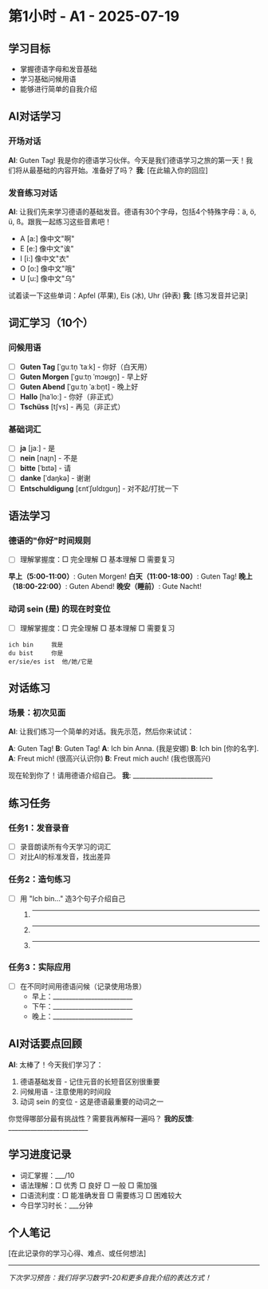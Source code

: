 # 第1小时 - A1 - 2025-07-19

## 学习目标
- 掌握德语字母和发音基础
- 学习基础问候用语
- 能够进行简单的自我介绍

## AI对话学习

### 开场对话
**AI**: Guten Tag! 我是你的德语学习伙伴。今天是我们德语学习之旅的第一天！我们将从最基础的内容开始。准备好了吗？
**我**: [在此输入你的回应]

### 发音练习对话
**AI**: 让我们先来学习德语的基础发音。德语有30个字母，包括4个特殊字母：ä, ö, ü, ß。跟我一起练习这些音素吧！
- A [a:] 像中文"啊"
- E [e:] 像中文"诶"
- I [i:] 像中文"衣"
- O [o:] 像中文"哦"
- U [u:] 像中文"乌"

试着读一下这些单词：Apfel (苹果), Eis (冰), Uhr (钟表)
**我**: [练习发音并记录]

## 词汇学习（10个）

### 问候用语
- [ ] **Guten Tag** [ˈɡuːtn̩ ˈtaːk] - 你好（白天用）
- [ ] **Guten Morgen** [ˈɡuːtn̩ ˈmɔʁɡn̩] - 早上好
- [ ] **Guten Abend** [ˈɡuːtn̩ ˈaːbn̩t] - 晚上好
- [ ] **Hallo** [haˈloː] - 你好（非正式）
- [ ] **Tschüss** [tʃʏs] - 再见（非正式）

### 基础词汇
- [ ] **ja** [jaː] - 是
- [ ] **nein** [naɪ̯n] - 不是
- [ ] **bitte** [ˈbɪtə] - 请
- [ ] **danke** [ˈdaŋkə] - 谢谢
- [ ] **Entschuldigung** [ɛntˈʃʊldɪɡʊŋ] - 对不起/打扰一下

## 语法学习

### 德语的"你好"时间规则
- [ ] 理解掌握度：□ 完全理解 □ 基本理解 □ 需要复习

**早上（5:00-11:00）**: Guten Morgen!
**白天（11:00-18:00）**: Guten Tag!
**晚上（18:00-22:00）**: Guten Abend!
**晚安（睡前）**: Gute Nacht!

### 动词 sein (是) 的现在时变位
- [ ] 理解掌握度：□ 完全理解 □ 基本理解 □ 需要复习

```
ich bin     我是
du bist     你是
er/sie/es ist  他/她/它是
```

## 对话练习

### 场景：初次见面
**AI**: 让我们练习一个简单的对话。我先示范，然后你来试试：

**A**: Guten Tag!
**B**: Guten Tag!
**A**: Ich bin Anna. (我是安娜)
**B**: Ich bin [你的名字].
**A**: Freut mich! (很高兴认识你)
**B**: Freut mich auch! (我也很高兴)

现在轮到你了！请用德语介绍自己。
**我**: _________________________

## 练习任务

### 任务1：发音录音
- [ ] 录音朗读所有今天学习的词汇
- [ ] 对比AI的标准发音，找出差异

### 任务2：造句练习
- [ ] 用 "Ich bin..." 造3个句子介绍自己
  1. _________________________
  2. _________________________
  3. _________________________

### 任务3：实际应用
- [ ] 在不同时间用德语问候（记录使用场景）
  - 早上：_________________________
  - 下午：_________________________
  - 晚上：_________________________

## AI对话要点回顾
**AI**: 太棒了！今天我们学习了：
1. 德语基础发音 - 记住元音的长短音区别很重要
2. 问候用语 - 注意使用的时间段
3. 动词 sein 的变位 - 这是德语最重要的动词之一

你觉得哪部分最有挑战性？需要我再解释一遍吗？
**我的反馈**: _________________________

## 学习进度记录
- 词汇掌握：___/10
- 语法理解：□ 优秀 □ 良好 □ 一般 □ 需加强
- 口语流利度：□ 能准确发音 □ 需要练习 □ 困难较大
- 今日学习时长：___分钟

## 个人笔记
[在此记录你的学习心得、难点、或任何想法]

---
*下次学习预告：我们将学习数字1-20和更多自我介绍的表达方式！*